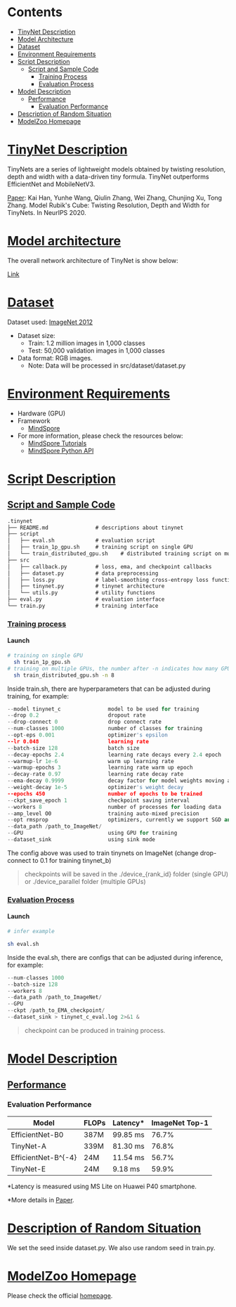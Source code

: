 # Contents

- [TinyNet Description](#tinynet-description)
- [Model Architecture](#model-architecture)
- [Dataset](#dataset)
- [Environment Requirements](#environment-requirements)
- [Script Description](#script-description)
    - [Script and Sample Code](#script-and-sample-code)
        - [Training Process](#training-process)
        - [Evaluation Process](#evaluation-process)
- [Model Description](#model-description)
    - [Performance](#performance)
        - [Evaluation Performance](#evaluation-performance)
- [Description of Random Situation](#description-of-random-situation)
- [ModelZoo Homepage](#modelzoo-homepage)

# [TinyNet Description](#contents)

TinyNets are a series of lightweight models obtained by twisting resolution, depth and width with a data-driven tiny formula. TinyNet outperforms EfficientNet and MobileNetV3.

[Paper](https://arxiv.org/abs/2010.14819): Kai Han, Yunhe Wang, Qiulin Zhang, Wei Zhang, Chunjing Xu, Tong Zhang. Model Rubik's Cube: Twisting Resolution, Depth and Width for TinyNets. In NeurIPS 2020.

# [Model architecture](#contents)

The overall network architecture of TinyNet is show below:

[Link](https://arxiv.org/abs/2010.14819)

# [Dataset](#contents)

Dataset used: [ImageNet 2012](http://image-net.org/challenges/LSVRC/2012/)

- Dataset size:
    - Train: 1.2 million images in 1,000 classes
    - Test: 50,000 validation images in 1,000 classes
- Data format: RGB images.
    - Note: Data will be processed in src/dataset/dataset.py

# [Environment Requirements](#contents)

- Hardware (GPU)
- Framework
    - [MindSpore](https://www.mindspore.cn/install/en)
- For more information, please check the resources below:
    - [MindSpore Tutorials](https://www.mindspore.cn/tutorials/en/r1.3/index.html)
    - [MindSpore Python API](https://www.mindspore.cn/docs/api/en/r1.3/index.html)

# [Script Description](#contents)

## [Script and Sample Code](#contents)

```markdown
.tinynet
├── README.md               # descriptions about tinynet
├── script
│   ├── eval.sh             # evaluation script
│   ├── train_1p_gpu.sh     # training script on single GPU
│   └── train_distributed_gpu.sh    # distributed training script on multiple GPUs
├── src
│   ├── callback.py         # loss, ema, and checkpoint callbacks
│   ├── dataset.py          # data preprocessing
│   ├── loss.py             # label-smoothing cross-entropy loss function
│   ├── tinynet.py          # tinynet architecture
│   └── utils.py            # utility functions
├── eval.py                 # evaluation interface
└── train.py                # training interface
```

### [Training process](#contents)

#### Launch

```bash
# training on single GPU
  sh train_1p_gpu.sh
# training on multiple GPUs, the number after -n indicates how many GPUs will be used for training
  sh train_distributed_gpu.sh -n 8
```

Inside train.sh, there are hyperparameters that can be adjusted during training, for example:

```python
--model tinynet_c               model to be used for training
--drop 0.2                      dropout rate
--drop-connect 0                drop connect rate
--num-classes 1000              number of classes for training
--opt-eps 0.001                 optimizer's epsilon
--lr 0.048                      learning rate
--batch-size 128                batch size
--decay-epochs 2.4              learning rate decays every 2.4 epoch
--warmup-lr 1e-6                warm up learning rate
--warmup-epochs 3               learning rate warm up epoch
--decay-rate 0.97               learning rate decay rate
--ema-decay 0.9999              decay factor for model weights moving average
--weight-decay 1e-5             optimizer's weight decay
--epochs 450                    number of epochs to be trained
--ckpt_save_epoch 1             checkpoint saving interval
--workers 8                     number of processes for loading data
--amp_level O0                  training auto-mixed precision
--opt rmsprop                   optimizers, currently we support SGD and RMSProp
--data_path /path_to_ImageNet/
--GPU                           using GPU for training
--dataset_sink                  using sink mode
```

The config above was used to train tinynets on ImageNet (change drop-connect to 0.1 for training tinynet_b)

> checkpoints will be saved in the ./device_{rank_id} folder (single GPU)
or ./device_parallel folder (multiple GPUs)

### [Evaluation Process](#contents)

#### Launch

```bash
# infer example

sh eval.sh
```

Inside the eval.sh, there are configs that can be adjusted during inference, for example:

```python
--num-classes 1000
--batch-size 128
--workers 8
--data_path /path_to_ImageNet/
--GPU
--ckpt /path_to_EMA_checkpoint/
--dataset_sink > tinynet_c_eval.log 2>&1 &
```

> checkpoint can be produced in training process.

# [Model Description](#contents)

## [Performance](#contents)

### Evaluation Performance

| Model               | FLOPs | Latency* | ImageNet Top-1 |
| ------------------- | ----- | -------- | -------------- |
| EfficientNet-B0     | 387M  | 99.85 ms | 76.7%          |
| TinyNet-A           | 339M  | 81.30 ms | 76.8%          |
| EfficientNet-B^{-4} | 24M   | 11.54 ms | 56.7%          |
| TinyNet-E           | 24M   | 9.18 ms  | 59.9%          |

*Latency is measured using MS Lite on Huawei P40 smartphone.

*More details in [Paper](https://arxiv.org/abs/2010.14819).

# [Description of Random Situation](#contents)

We set the seed inside dataset.py. We also use random seed in train.py.

# [ModelZoo Homepage](#contents)

Please check the official [homepage](https://gitee.com/mindspore/mindspore/tree/master/model_zoo).
